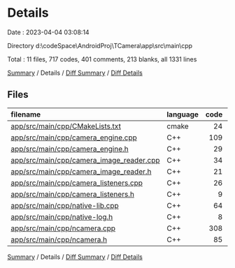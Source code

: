 # Details

Date : 2023-04-04 03:08:14

Directory d:\\codeSpace\\AndroidProj\\TCamera\\app\\src\\main\\cpp

Total : 11 files, 717 codes, 401 comments, 213 blanks, all 1331 lines

[Summary](results.md) / Details / [Diff Summary](diff.md) / [Diff Details](diff-details.md)

## Files

| filename | language | code | comment | blank | total |
| :--- | :--- | ---: | ---: | ---: | ---: |
| [app/src/main/cpp/CMakeLists.txt](/app/src/main/cpp/CMakeLists.txt) | cmake | 24 | 0 | 8 | 32 |
| [app/src/main/cpp/camera_engine.cpp](/app/src/main/cpp/camera_engine.cpp) | C++ | 109 | 21 | 25 | 155 |
| [app/src/main/cpp/camera_engine.h](/app/src/main/cpp/camera_engine.h) | C++ | 29 | 59 | 16 | 104 |
| [app/src/main/cpp/camera_image_reader.cpp](/app/src/main/cpp/camera_image_reader.cpp) | C++ | 34 | 6 | 13 | 53 |
| [app/src/main/cpp/camera_image_reader.h](/app/src/main/cpp/camera_image_reader.h) | C++ | 21 | 22 | 12 | 55 |
| [app/src/main/cpp/camera_listeners.cpp](/app/src/main/cpp/camera_listeners.cpp) | C++ | 26 | 7 | 8 | 41 |
| [app/src/main/cpp/camera_listeners.h](/app/src/main/cpp/camera_listeners.h) | C++ | 9 | 13 | 11 | 33 |
| [app/src/main/cpp/native-lib.cpp](/app/src/main/cpp/native-lib.cpp) | C++ | 64 | 14 | 12 | 90 |
| [app/src/main/cpp/native-log.h](/app/src/main/cpp/native-log.h) | C++ | 8 | 3 | 5 | 16 |
| [app/src/main/cpp/ncamera.cpp](/app/src/main/cpp/ncamera.cpp) | C++ | 308 | 116 | 66 | 490 |
| [app/src/main/cpp/ncamera.h](/app/src/main/cpp/ncamera.h) | C++ | 85 | 140 | 37 | 262 |

[Summary](results.md) / Details / [Diff Summary](diff.md) / [Diff Details](diff-details.md)